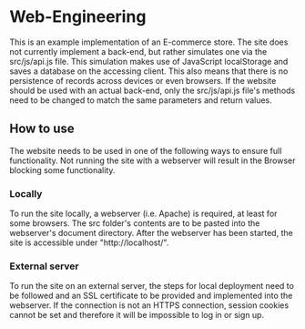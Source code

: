 # Web-Engineering
This is an example implementation of an E-commerce store. The site does not currently implement a back-end, but rather simulates one via the src/js/api.js file. This simulation makes use of JavaScript localStorage and saves a database on the accessing client. This also means that there is no persistence of records across devices or even browsers. If the website should be used with an actual back-end, only the src/js/api.js file's methods need to be changed to match the same parameters and return values.
## How to use
The website needs to be used in one of the following ways to ensure full functionality. Not running the site with a webserver will result in the Browser blocking some functionality.
### Locally
To run the site locally, a webserver (i.e. Apache) is required, at least for some browsers.
The src folder's contents are to be pasted into the webserver's document directory.
After the webserver has been started, the site is accessible under "http://localhost/".
### External server
To run the site on an external server, the steps for local deployment need to be followed and an SSL certificate to be provided and implemented into the webserver. If the connection is not an HTTPS connection, session cookies cannot be set and therefore it will be impossible to log in or sign up.
